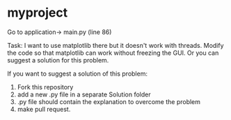 # myproject

Go to application-> main.py (line 86)

Task: I want to use matplotlib there but it doesn't work with threads. Modify the code so that matplotlib can work without freezing the GUI.
Or you can suggest a solution for this problem.

If you want to suggest a solution of this problem:
   1. Fork this repository 
   2. add a new .py file in a separate Solution folder
   3. .py file should contain the explanation to overcome the problem
   4. make pull request.
